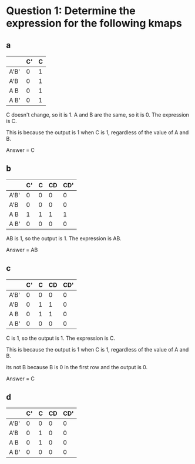 # Question 1: Determine the expression for the following kmaps

## a

|      | C' | C |
| ---- | -- | - |
| A'B' | 0  | 1 |
| A'B  | 0  | 1 |
| A B  | 0  | 1 |
| A B' | 0  | 1 |

C doesn't change, so it is 1. A and B are the same, so it is 0. The expression is C.

This is because the output is 1 when C is 1, regardless of the value of A and B.

Answer = C

## b

|      | C' | C | CD | CD' |
| ---- | -- | - | -- | --- |
| A'B' | 0  | 0 | 0  | 0   |
| A'B  | 0  | 0 | 0  | 0   |
| A B  | 1  | 1 | 1  | 1   |
| A B' | 0  | 0 | 0  | 0   |

AB is 1, so the output is 1. The expression is AB.

Answer = AB

## c

|      | C' | C | CD | CD' |
| ---- | -- | - | -- | --- |
| A'B' | 0  | 0 | 0  | 0   |
| A'B  | 0  | 1 | 1  | 0   |
| A B  | 0  | 1 | 1  | 0   |
| A B' | 0  | 0 | 0  | 0   |

C is 1, so the output is 1. The expression is C.

This is because the output is 1 when C is 1, regardless of the value of A and B.

its not B because B is 0 in the first row and the output is 0.









Answer = C

## d

|      | C' | C | CD | CD' |
| ---- | -- | - | -- | --- |
| A'B' | 0  | 0 | 0  | 0   |
| A'B  | 0  | 1 | 0  | 0   |
| A B  | 0  | 1 | 0  | 0   |
| A B' | 0  | 0 | 0  | 0   |

